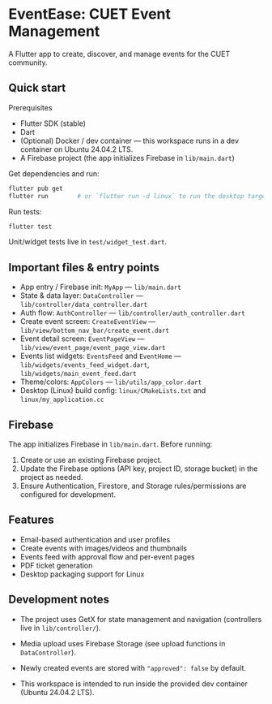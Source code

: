 # EventEase: CUET Event Management

A Flutter app to create, discover, and manage events for the CUET community.

## Quick start

Prerequisites
- Flutter SDK (stable)
- Dart
- (Optional) Docker / dev container — this workspace runs in a dev container on Ubuntu 24.04.2 LTS.
- A Firebase project (the app initializes Firebase in `lib/main.dart`)

Get dependencies and run:
```sh
flutter pub get
flutter run        # or `flutter run -d linux` to run the desktop target
```

Run tests:
```sh
flutter test
```
Unit/widget tests live in `test/widget_test.dart`.

## Important files & entry points

- App entry / Firebase init: `MyApp` — `lib/main.dart`  
- State & data layer: `DataController` — `lib/controller/data_controller.dart`  
- Auth flow: `AuthController` — `lib/controller/auth_controller.dart`  
- Create event screen: `CreateEventView` — `lib/view/bottom_nav_bar/create_event.dart`  
- Event detail screen: `EventPageView` — `lib/view/event_page/event_page_view.dart`  
- Events list widgets: `EventsFeed` and `EventHome` — `lib/widgets/events_feed_widget.dart`, `lib/widgets/main_event_feed.dart`  
- Theme/colors: `AppColors` — `lib/utils/app_color.dart`  
- Desktop (Linux) build config: `linux/CMakeLists.txt` and `linux/my_application.cc`

## Firebase

The app initializes Firebase in `lib/main.dart`. Before running:
1. Create or use an existing Firebase project.
2. Update the Firebase options (API key, project ID, storage bucket) in the project as needed.
3. Ensure Authentication, Firestore, and Storage rules/permissions are configured for development.

## Features

- Email-based authentication and user profiles
- Create events with images/videos and thumbnails
- Events feed with approval flow and per-event pages
- PDF ticket generation
- Desktop packaging support for Linux

## Development notes

- The project uses GetX for state management and navigation (controllers live in `lib/controller/`).
- Media upload uses Firebase Storage (see upload functions in `DataController`).
- Newly created events are stored with `"approved": false` by default.

- This workspace is intended to run inside the provided dev container (Ubuntu 24.04.2 LTS).
